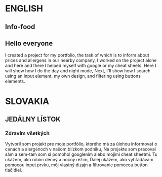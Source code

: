 # ENGLISH

## Info-food

## Hello everyone
I created a project for my portfolio, the task of which is to inform about prices and allergens in our nearby company,
I worked on the project alone and here and there I helped myself with google or my cheat sheets.
Here I will show how I do the day and night mode,
Next, I'll show how I search using an input element,
my own design,
and filtering using buttons elements.


# SLOVAKIA

## JEDÁLNY LÍSTOK

### Zdravím všetkých

Vytvoril som projekt pre moje portfólio, ktorého  má  za úlohou informovať o cenách a alergénoch v našom blízkom podniku,
Na projekte som pracoval sám a sem-tam som si pomohol googlením alebo mojimi cheat sheetmi.
Tu ukážem, ako robím denný a nočný režim,
Ďalej ukážem, ako vyhľadávam pomocou input prvku,
môj vlastný dizajn a filtrovanie pomocou button tlačidiel.
